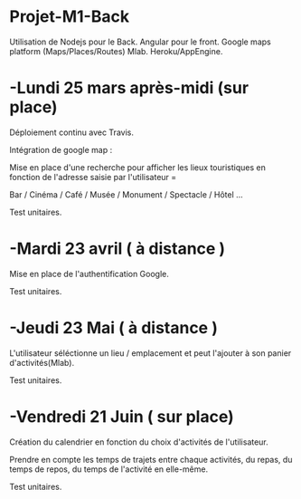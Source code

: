# Projet-M1-Back

Utilisation de Nodejs pour le Back.
Angular pour le front.
Google maps platform (Maps/Places/Routes)
Mlab.
Heroku/AppEngine.


# -Lundi 25 mars après-midi (sur place)

Déploiement continu avec Travis.

Intégration de google map :

Mise en place d'une recherche pour afficher les lieux touristiques en fonction de l'adresse saisie par l'utilisateur =

Bar / Cinéma / Café / Musée / Monument / Spectacle / Hôtel ...

Test unitaires.

# -Mardi 23 avril ( à distance )

Mise en place de l'authentification Google.

Test unitaires.

# -Jeudi 23 Mai ( à distance )

L'utilisateur séléctionne un lieu / emplacement et peut l'ajouter à son panier d'activités(Mlab).

Test unitaires.

# -Vendredi 21 Juin ( sur place)

Création du calendrier en fonction du choix d'activités de l'utilisateur.

Prendre en compte les temps de trajets entre chaque activités, du repas, du temps de repos, du temps de l'activité en elle-même.

Test unitaires.
